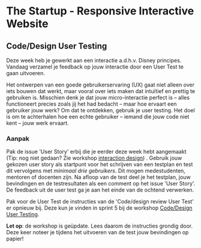 # The Startup - Responsive Interactive Website 

## Code/Design User Testing

Deze week heb je gewerkt aan een interactie a.d.h.v. Disney principes. Vandaag verzamel je feedback op jouw interactie door een User Test te gaan uitvoeren.

Het ontwerpen van een goede gebruikerservaring (UX) gaat niet alleen over iets bouwen dat werkt, maar vooral over iets maken dat intuïtief en prettig te gebruiken is. Misschien denk je dat jouw micro-interactie perfect is – alles functioneert precies zoals jij het had bedacht – maar hoe ervaart een gebruiker jouw werk? Om dat te ontdekken, gebruik je user testing. Het doel is om te achterhalen hoe een echte gebruiker – iemand die jouw code niet kent – jouw werk ervaart.

### Aanpak

Pak de issue 'User Story' erbij die je eerder deze week hebt aangemaakt (Tip: nog niet gedaan? Zie workshop [interaction design](https://github.com/fdnd-task/the-startup-responsive-interactive-website/blob/main/docs/interaction-design.md)) . Gebruik jouw gekozen user story als startpunt voor het schrijven van een testplan en test dit vervolgens met _minimaal drie gebruikers_. Dit mogen medestudenten, mentoren of docenten zijn. Na afloop van de test deel je het testplan, jouw bevindingen en de testresultaten als een comment op het issue 'User Story'. De feedback uit de user test ga je aan het einde van de ochtend verwerken. 

<!--
Aan het einde van de ochtend heb je het volgende gedaan:
- [ ] Je hebt een testplan geschreven en geproeftest met een medestudent
- [ ] Je hebt minimaal drie user tests uitgevoerd
- [ ] Je hebt tijdens het testen jouw bevindinen op geschreven 
-->

Pak voor de User Test de instructies van de 'Code/design review User Test' er opnieuw bij. Deze kun je vinden in sprint 5 bij de workshop [Code/Design User Testing](https://github.com/fdnd-task/fix-the-flow-interactive-website/blob/main/docs/code-design-review-user-testing.md). 

**Let op**: de workshop is geüpdate. Lees daarom de instructies grondig door. Deze keer noteer je tijdens het uitvoeren van de test jouw bevindingen op papier!
